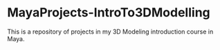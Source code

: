 # MayaProjects-IntroTo3DModelling
This is a repository of projects in my 3D Modeling introduction course in Maya.
